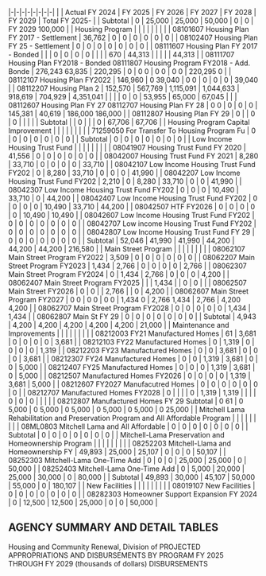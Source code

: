 |-|-|-|-|-|-|-|-|
| | Actual FY 2024 | FY 2025 | FY 2026 | FY 2027 | FY 2028 | FY 2029 | Total FY 2025- |
| Subtotal | 0 | 25,000 | 25,000 | 50,000 | 0 | 0 | FY 2029 100,000 |
| Housing Program | | | | | | | |
| 08101607 Housing Plan FY 2017 - Settlement | 36,762 | 0 | 0 | 0 | 0 | 0 | 0 |
| 08102407 Housing Plan FY 25 - Settlement | 0 | 0 | 0 | 0 | 0 | 0 | 0 |
| 08111607 Housing Plan FY 2017 - Bonded | | | 0 | 0 | 0 | 0 | |
| | 670 | 44,313 | | | | | 44,313 |
| 08111707 Housing Plan FY2018 - Bonded 08111807 Housing Program FY2018 - Add. Bonde | 276,243  63,835 | 220,295 | 0 | 0  0 | 0  0 | 0  0 | 220,295  0 |
| 08112107 Housing Plan FY2022 | 146,960 | 0  39,040 | 0  0 | 0 | 0 | 0 | 39,040 |
| 08112207 Housing Plan 2 | 152,570 | 567,769 | 1,115,091 | 1,044,633 | 918,619 | 704,929 | 4,351,041 |
| | | 0 | 0 | 53,955 | 65,000 | 67,045 | |
| 08112607 Housing Plan FY 27 08112707 Housing Plan FY 28 | 0  0 | 0 | 0 | 0 | 145,381 | 40,619 | 186,000  186,000 |
| 08112807 Housing Plan FY 29 | 0 | | 0 | 0 | | | |
| Subtotal | | 0 | | | 0 | 67,706 | 67,706 |
| Housing Program Capital Improvement | | | | | | | |
| 71259050 For Transfer To Housing Program Fu | 0 | 0 | 0 | 0 | 0 | 0 | 0 |
| Subtotal | 0 | 0 | 0 | 0 | 0 | 0 | 0 |
| Low Income Housing Trust Fund | | | | | | | |
| 08041907 Housing Trust Fund FY 2020 | 41,556 | 0 | 0 | 0 | 0 | 0 | 0 |
| 08042007 Housing Trust Fund FY 2021 | 8,280 | 33,710 | 0 | 0 | 0 | 0 | 33,710 |
| 08042107 Low Income Housing Trust Fund FY202 | 0 | 8,280 | 33,710 | 0 | 0 | 0 | 41,990 |
| 08042207 Low Income Housing Trust Fund FY202 | 2,210 | 0 | 8,280 | 33,710 | 0 | 0 | 41,990 |
| 08042307 Low Income Housing Trust Fund FY202 | 0 | 0 | 0 | 10,490 | 33,710 | 0 | 44,200 |
| 08042407 Low Income Housing Trust Fund FY202 | 0 | 0 | 0 | 0 | 10,490 | 33,710 | 44,200 |
| 08042507 HTF FY2026 | 0 | 0 | 0 | 0 | 0 | 10,490 | 10,490 |
| 08042607 Low Income Housing Trust Fund FY202 | 0 | 0 | 0 | 0 | 0 | 0 | 0 |
| 08042707 Low income Housing Trust Fund FY202 | 0 | 0 | 0 | 0 | 0 | 0 | 0 |
| 08042807 Low Income Housing Trust Fund FY 29 | 0 | 0 | 0 | 0 | 0 | 0 | 0 |
| Subtotal | 52,046 | 41,990 | 41,990 | 44,200 | 44,200 | 44,200 | 216,580 |
| Main Street Program | | | | | | | |
| 08062107 Main Street Program FY2022 | 3,509 | 0 | 0 | 0 | 0 | 0 | 0 |
| 08062207 Main Street Program FY2023 | 1,434 | 2,766 | 0 | 0 | 0 | 0 | 2,766 |
| 08062307 Main Street Program FY2024 | 0 | 1,434 | 2,766 | 0 | 0 | 0 | 4,200 |
| 08062407 Main Street Program FY2025 | | | 1,434 | | 0 | 0 | |
| 08062507 Main Street FY2026 | 0 | 0 | | 2,766 | | 0 | 4,200 |
| 08062607 Main Street Program FY2027 | 0  0 | 0  0 | 0  0 | 1,434  0 | 2,766  1,434 | 2,766 | 4,200  4,200 |
| 08062707 Main Street Program FY2028 | 0 | 0 | 0 | 0 | 0 | 1,434 | 1,434 |
| 08062807 Main St FY 29 | 0 | 0 | 0 | 0 | 0 | 0 | 0 |
| Subtotal | 4,943 | 4,200 | 4,200 | 4,200 | 4,200 | 4,200 | 21,000 |
| Maintenance and Improvements | | | | | | | |
| 08212003 FY21 Manufactured Homes | 61 | 3,681 | 0 | 0 | 0 | 0 | 3,681 |
| 08212103 FY22 Manufactured Homes | 0 | 1,319 | 0 | 0 | 0 | 0 | 1,319 |
| 08212203 FY23 Manufactured Homes | 0 | 0 | 3,681 | 0 | 0 | 0 | 3,681 |
| 08212307 FY24 Manufactured Homes | 0 | 0 | 1,319 | 3,681 | 0 | 0 | 5,000 |
| 08212407 FY25 Manufactured Homes | 0 | 0 | 0 | 1,319 | 3,681 | 0 | 5,000 |
| 08212507 Manufactured Homes FY2026 | 0 | 0 | 0 | 0 | 1,319 | 3,681 | 5,000 |
| 08212607 FY2027 Manufacutred Homes | 0 | 0 | 0 | 0 | 0 | 0 | 0 |
| 08212707 Manufactured Homes FY2028 | 0 | | | | 0 | 1,319 | 1,319 |
| | | 0 | 0 | 0 | | | |
| 08212807 Manufactured Homes FY 29 Subtotal | 0  61 | 0  5,000 | 0  5,000 | 0  5,000 | 0  5,000 | 0  5,000 | 0  25,000 |
| Mitchell Lama Rehabilitation and Preservation  Program and All Affordable Program | | | | | | | |
| 08ML0803 Mitchell Lama and All Affordable | 0 | 0 | 0 | 0 | 0 | 0 | 0 |
| Subtotal | 0 | 0 | 0 | 0 | 0 | 0 | 0 |
| Mitchell-Lama Preservation and Homeownership  Program | | | | | | | |
| 08252203 Mitchell-Llama and Homeownership FY | 49,893 | 25,000 | 25,107 | 0 | 0 | 0 | 50,107 |
| 08252303 Mitchell-Lama One-Time Add | 0 | 0 | 0 | 25,000 | 25,000 | 0 | 50,000 |
| 08252403 Mitchell-Lama One-Time Add | 0 | 5,000 | 20,000 | 25,000 | 30,000 | 0 | 80,000 |
| Subtotal | 49,893 | 30,000 | 45,107 | 50,000 | 55,000 | 0 | 180,107 |
| New Facilities | | | | | | | |
| 08019107 New Facilities | 0 | 0 | 0 | 0 | 0 | 0 | 0 |
| 08282303 Homeowner Support Expansion FY 2024 | 0 | 12,500 | 12,500 | 25,000 | 0 | 0 | 50,000 |

## **AGENCY SUMMARY AND DETAIL TABLES**

Housing and Community Renewal, Division of PROJECTED APPROPRIATIONS AND DISBURSEMENTS BY PROGRAM FY 2025 THROUGH FY 2029 (thousands of dollars) DISBURSEMENTS